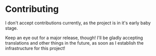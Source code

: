 # Contributing

I don't accept contributions currently, as the project is in it's early baby stage.

Keep an eye out for a major release, though! I'll be gladly accepting translations and other things in the future, as soon as I establish the infrastructure for this project!